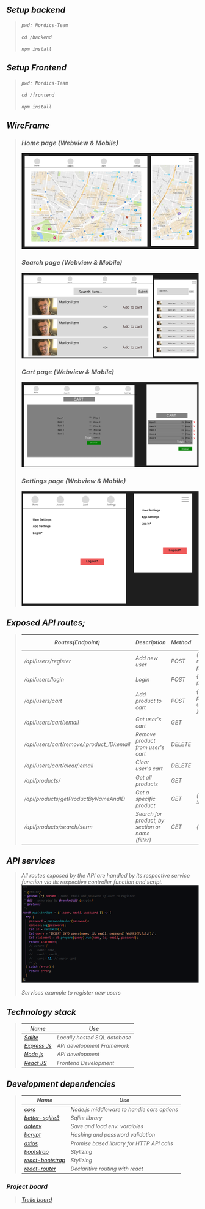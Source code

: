 ## <em>Setup backend<em>

> `pwd: Nordics-Team`
>
> `cd /backend`
>
> `npm install`

## <em>Setup Frontend<em>

> `pwd: Nordics-Team`
>
> `cd /frontend`
>
> `npm install`

## _WireFrame_

> ### _Home page_ (Webview & Mobile)
>
> ![img.png](resource/wireframes/home-web-mobile.png)
>
> ### _Search page_ (Webview & Mobile)
>
> ![img.png](resource/wireframes/search.web-mobile.png)
>
> ### _Cart page_ (Webview & Mobile)
>
> ![img.png](resource/wireframes/cart-web-mobile.png)
>
> ### _Settings page_ (Webview & Mobile)
>
> ![img.png](resource/wireframes/settings-web-mobile.png)

## _Exposed API routes_;

> | Routes(Endpoint)                          | Description                                       | Method | Request data                     |
> | ----------------------------------------- | ------------------------------------------------- | ------ | -------------------------------- |
> | /api/users/register                       | Add new user                                      | POST   | {email, name, password}          |
> | /api/users/login                          | Login                                             | POST   | {email, password}                |
> | /api/users/cart                           | Add product to cart                               | POST   | {email, product_ID, user_ID, Q } |
> | /api/users/cart/:email                    | Get user's cart                                   | GET    |                                  |
> | /api/users/cart/remove/:product_ID/:email | Remove product from user's cart                   | DELETE |                                  |
> | /api/users/cart/clear/:email              | Clear user's cart                                 | DELETE |                                  |
> | /api/products/                            | Get all products                                  | GET    |                                  |
> | /api/products/getProductByNameAndID       | Get a specific product                            | GET    | {:name, :ID}                     |
> | /api/products/search/:term                | Search for product, by section or name _(filter)_ | GET    | {:term}                          |

## _API services_

> All routes exposed by the API are handled by its respective service function via its respective controller function and script.
> ![img](resource/imgs/API-service-ex.png)
>
> <figcaption>Services example to register new users</figcaption>

## _Technology stack_

> | Name                                                | Use                         |
> | --------------------------------------------------- | --------------------------- |
> | [Sqlite](https://www.sqlite.org/index.html)         | Locally hosted SQL database |
> | [Express Js](https://www.npmjs.com/package/express) | API development Framework   |
> | [Node js](https://nodejs.org/en/)                   | API development             |
> | [React JS](https://reactjs.org/)                    | Frontend Development        |

## _Development dependencies_

> | Name                                                             | Use                                       |
> | ---------------------------------------------------------------- | ----------------------------------------- |
> | [cors](https://www.npmjs.com/package/cors)                       | Node.js middleware to handle cors options |
> | [better-sqlite3](https://www.npmjs.com/package/better-sqlite3)   | Sqlite library                            |
> | [dotenv](https://www.npmjs.com/package/dotenv)                   | Save and load env. varaibles              |
> | [bcrypt](https://www.npmjs.com/package/bcrypt)                   | Hashing and password validation           |
> | [axios](https://www.npmjs.com/package/axios)                     | Promise based library for HTTP API calls  |
> | [bootstrap](https://www.npmjs.com/package/bootstrap)             | Stylizing                                 |
> | [react-bootstrap](https://www.npmjs.com/package/react-bootstrap) | Stylizing                                 |
> | [react-router](https://github.com/remix-run/react-router)        | Declaritive routing with react            |

### _Project board_

> [Trello board](https://trello.com/invite/b/RGnhvL5z/3c26943152807981dca96904aa77f50b/nordics-team-dev)
